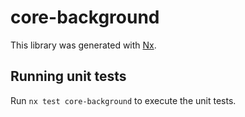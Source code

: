# core-background

This library was generated with [Nx](https://nx.dev).

## Running unit tests

Run `nx test core-background` to execute the unit tests.
